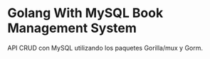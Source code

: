 # Golang With MySQL Book Management System 

API CRUD con MySQL utilizando los paquetes Gorilla/mux y Gorm.
